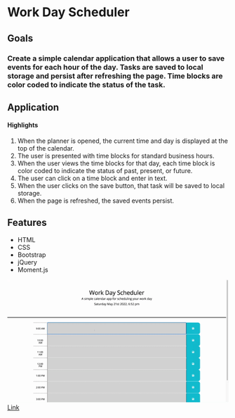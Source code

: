 # Work Day Scheduler 
## Goals

### Create a simple calendar application that allows a user to save events for each hour of the day. Tasks are saved to local storage and persist after refreshing the page. Time blocks are color coded to indicate the status of the task.

## Application

#### Highlights
1. When the planner is opened, the current time and day is displayed at the top of the calendar.
2. The user is presented with time blocks for standard business hours.
3. When the user views the time blocks for that day, each time block is color coded to indicate the status of past, present, or future. 
4. The user can click on a time block and enter in text.
5. When the user clicks on the save button, that task will be saved to local storage.
6. When the page is refreshed, the saved events persist.
## Features
* HTML
* CSS
* Bootstrap
* jQuery
* Moment.js

![My Website](./assets/images/Work%20Day%20Scheduler.gif)
[Link](https://olivelliott.github.io/work-day-scheduler/)
